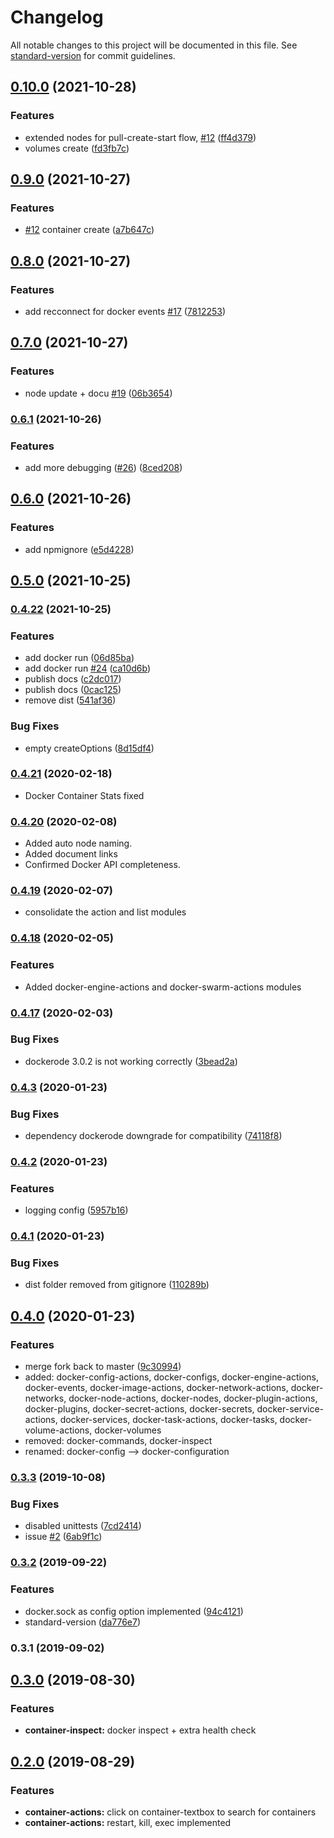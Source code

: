 # Changelog

All notable changes to this project will be documented in this file. See [standard-version](https://github.com/conventional-changelog/standard-version) for commit guidelines.

## [0.10.0](https://github.com/naimo84/node-red-contrib-dockerode/compare/v0.9.0...v0.10.0) (2021-10-28)


### Features

* extended nodes for pull-create-start flow, [#12](https://github.com/naimo84/node-red-contrib-dockerode/issues/12) ([ff4d379](https://github.com/naimo84/node-red-contrib-dockerode/commit/ff4d3795951b30c1f972cad7f7f09ed6f2bd7adb))
* volumes create ([fd3fb7c](https://github.com/naimo84/node-red-contrib-dockerode/commit/fd3fb7c7327346aabd53309e274561a3fb69733d))

## [0.9.0](https://github.com/naimo84/node-red-contrib-dockerode/compare/v0.8.0...v0.9.0) (2021-10-27)


### Features

* [#12](https://github.com/naimo84/node-red-contrib-dockerode/issues/12) container create ([a7b647c](https://github.com/naimo84/node-red-contrib-dockerode/commit/a7b647c24fd7ffeb6873ac66c67ceb0c93c5bc92))

## [0.8.0](https://github.com/naimo84/node-red-contrib-dockerode/compare/v0.7.0...v0.8.0) (2021-10-27)


### Features

* add recconnect for docker events [#17](https://github.com/naimo84/node-red-contrib-dockerode/issues/17) ([7812253](https://github.com/naimo84/node-red-contrib-dockerode/commit/781225364031fcda29a3db8ccc0a1e00f35994ea))

## [0.7.0](https://github.com/naimo84/node-red-contrib-dockerode/compare/v0.6.1...v0.7.0) (2021-10-27)


### Features

* node update + docu [#19](https://github.com/naimo84/node-red-contrib-dockerode/issues/19) ([06b3654](https://github.com/naimo84/node-red-contrib-dockerode/commit/06b3654de2d2e7da4c770b55c3d0f62126072a4b))

### [0.6.1](https://github.com/naimo84/node-red-contrib-dockerode/compare/v0.6.0...v0.6.1) (2021-10-26)


### Features

* add more debugging ([#26](https://github.com/naimo84/node-red-contrib-dockerode/issues/26)) ([8ced208](https://github.com/naimo84/node-red-contrib-dockerode/commit/8ced2082f0f681d281316a6f6f263f5848d868c4))

## [0.6.0](https://github.com/naimo84/node-red-contrib-dockerode/compare/v0.5.0...v0.6.0) (2021-10-26)


### Features

* add npmignore ([e5d4228](https://github.com/naimo84/node-red-contrib-dockerode/commit/e5d4228ff0fedf7d2fb9d31ceec24341f49558cd))

## [0.5.0](https://github.com/naimo84/node-red-contrib-dockerode/compare/v0.4.22...v0.5.0) (2021-10-25)

### [0.4.22](https://github.com/naimo84/node-red-contrib-dockerode/compare/v0.4.19...v0.4.22) (2021-10-25)


### Features

* add docker run ([06d85ba](https://github.com/naimo84/node-red-contrib-dockerode/commit/06d85ba30f8d713cd0dd5307bef459404fe5f28f))
* add docker run [#24](https://github.com/naimo84/node-red-contrib-dockerode/issues/24) ([ca10d6b](https://github.com/naimo84/node-red-contrib-dockerode/commit/ca10d6b2af5dc3a6580fe1133a70075e95965883))
* publish docs ([c2dc017](https://github.com/naimo84/node-red-contrib-dockerode/commit/c2dc017e32a14f7290e4dcfd519a6ff94c635454))
* publish docs ([0cac125](https://github.com/naimo84/node-red-contrib-dockerode/commit/0cac1254dd58317d8112932e2ed5f69c6e80cda8))
* remove dist ([541af36](https://github.com/naimo84/node-red-contrib-dockerode/commit/541af3654d851efb8c7f21b853faf184b493ba35))


### Bug Fixes

* empty createOptions ([8d15df4](https://github.com/naimo84/node-red-contrib-dockerode/commit/8d15df4b840a411514b2aab5952613fff50bf672))

### [0.4.21](https://github.com/naimo84/node-red-contrib-dockerode/compare/v0.4.20...v0.4.21) (2020-02-18)
 * Docker Container Stats fixed

### [0.4.20](https://github.com/naimo84/node-red-contrib-dockerode/compare/v0.4.19...v0.4.20) (2020-02-08)

 * Added auto node naming. 
 * Added document links
 * Confirmed Docker API completeness. 

### [0.4.19](https://github.com/naimo84/node-red-contrib-dockerode/compare/v0.4.18...v0.4.19) (2020-02-07)

 * consolidate the action and list modules

### [0.4.18](https://github.com/naimo84/node-red-contrib-dockerode/compare/v0.4.17...v0.4.18) (2020-02-05)


### Features

* Added docker-engine-actions and docker-swarm-actions modules

### [0.4.17](https://github.com/naimo84/node-red-contrib-dockerode/compare/v0.4.10...v0.4.17) (2020-02-03)


### Bug Fixes

* dockerode 3.0.2 is not working correctly ([3bead2a](https://github.com/naimo84/node-red-contrib-dockerode/commit/3bead2ab6484c15107060d6ad8a7262c6b350b89))


### [0.4.3](https://github.com/naimo84/node-red-contrib-dockerode/compare/v0.4.2...v0.4.3) (2020-01-23)


### Bug Fixes

* dependency dockerode downgrade for compatibility ([74118f8](https://github.com/naimo84/node-red-contrib-dockerode/commit/74118f8c6142fa769ce4ffb9bb3cc783476b521e))

### [0.4.2](https://github.com/naimo84/node-red-contrib-dockerode/compare/v0.4.1...v0.4.2) (2020-01-23)


### Features

* logging config ([5957b16](https://github.com/naimo84/node-red-contrib-dockerode/commit/5957b16))

### [0.4.1](https://github.com/naimo84/node-red-contrib-dockerode/compare/v0.4.0...v0.4.1) (2020-01-23)


### Bug Fixes

* dist folder removed from gitignore ([110289b](https://github.com/naimo84/node-red-contrib-dockerode/commit/110289b))

## [0.4.0](https://github.com/naimo84/node-red-contrib-dockerode/compare/v0.3.3...v0.4.0) (2020-01-23)


### Features
* merge fork back to master ([9c30994](https://github.com/naimo84/node-red-contrib-dockerode/commit/9c309942cd5941eef898319dadb5431d6551433c))
* added: docker-config-actions, docker-configs, docker-engine-actions, docker-events, docker-image-actions, docker-network-actions, docker-networks, docker-node-actions, docker-nodes, docker-plugin-actions, docker-plugins, docker-secret-actions, docker-secrets, docker-service-actions, docker-services, docker-task-actions, docker-tasks, docker-volume-actions, docker-volumes
* removed: docker-commands, docker-inspect
* renamed: docker-config --> docker-configuration

### [0.3.3](https://github.com/naimo84/node-red-contrib-dockerode/compare/v0.3.2...v0.3.3) (2019-10-08)


### Bug Fixes

* disabled unittests ([7cd2414](https://github.com/naimo84/node-red-contrib-dockerode/commit/7cd2414))
* issue [#2](https://github.com/naimo84/node-red-contrib-dockerode/issues/2) ([6ab9f1c](https://github.com/naimo84/node-red-contrib-dockerode/commit/6ab9f1c))

### [0.3.2](https://github.com/naimo84/node-red-contrib-dockerode/compare/v0.3.1...v0.3.2) (2019-09-22)


### Features

* docker.sock  as config option implemented ([94c4121](https://github.com/naimo84/node-red-contrib-dockerode/commit/94c4121))
* standard-version ([da776e7](https://github.com/naimo84/node-red-contrib-dockerode/commit/da776e7))

### 0.3.1 (2019-09-02)

<a name="0.3.0"></a>
## [0.3.0](https://github.com/naimo84/node-red-contrib-dockerode/compare/v0.2.0...v0.3.0) (2019-08-30)

### Features

* **container-inspect:** docker inspect + extra health check 

<a name="0.2.0"></a>
## [0.2.0](https://github.com/naimo84/node-red-contrib-dockerode/compare/v0.1.2...v0.2.0) (2019-08-29)

### Features

* **container-actions:** click on container-textbox to search for containers
* **container-actions:** restart, kill, exec implemented